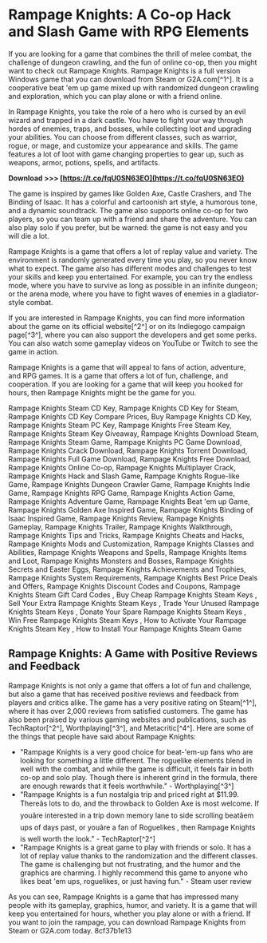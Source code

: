 
 
# Rampage Knights: A Co-op Hack and Slash Game with RPG Elements
 
If you are looking for a game that combines the thrill of melee combat, the challenge of dungeon crawling, and the fun of online co-op, then you might want to check out Rampage Knights. Rampage Knights is a full version Windows game that you can download from Steam or G2A.com[^1^]. It is a cooperative beat 'em up game mixed up with randomized dungeon crawling and exploration, which you can play alone or with a friend online.
 
In Rampage Knights, you take the role of a hero who is cursed by an evil wizard and trapped in a dark castle. You have to fight your way through hordes of enemies, traps, and bosses, while collecting loot and upgrading your abilities. You can choose from different classes, such as warrior, rogue, or mage, and customize your appearance and skills. The game features a lot of loot with game changing properties to gear up, such as weapons, armor, potions, spells, and artifacts.
 
**Download >>> [https://t.co/fqU0SN63EO](https://t.co/fqU0SN63EO)**


 
The game is inspired by games like Golden Axe, Castle Crashers, and The Binding of Isaac. It has a colorful and cartoonish art style, a humorous tone, and a dynamic soundtrack. The game also supports online co-op for two players, so you can team up with a friend and share the adventure. You can also play solo if you prefer, but be warned: the game is not easy and you will die a lot.
 
Rampage Knights is a game that offers a lot of replay value and variety. The environment is randomly generated every time you play, so you never know what to expect. The game also has different modes and challenges to test your skills and keep you entertained. For example, you can try the endless mode, where you have to survive as long as possible in an infinite dungeon; or the arena mode, where you have to fight waves of enemies in a gladiator-style combat.
 
If you are interested in Rampage Knights, you can find more information about the game on its official website[^2^] or on its Indiegogo campaign page[^3^], where you can also support the developers and get some perks. You can also watch some gameplay videos on YouTube or Twitch to see the game in action.
 
Rampage Knights is a game that will appeal to fans of action, adventure, and RPG games. It is a game that offers a lot of fun, challenge, and cooperation. If you are looking for a game that will keep you hooked for hours, then Rampage Knights might be the game for you.
 
Rampage Knights Steam CD Key,  Rampage Knights CD Key for Steam,  Rampage Knights CD Key Compare Prices,  Buy Rampage Knights CD Key,  Rampage Knights Steam PC Key,  Rampage Knights Free Steam Key,  Rampage Knights Steam Key Giveaway,  Rampage Knights Download Steam,  Rampage Knights Steam Game,  Rampage Knights PC Game Download,  Rampage Knights Crack Download,  Rampage Knights Torrent Download,  Rampage Knights Full Game Download,  Rampage Knights Free Download,  Rampage Knights Online Co-op,  Rampage Knights Multiplayer Crack,  Rampage Knights Hack and Slash Game,  Rampage Knights Rogue-like Game,  Rampage Knights Dungeon Crawler Game,  Rampage Knights Indie Game,  Rampage Knights RPG Game,  Rampage Knights Action Game,  Rampage Knights Adventure Game,  Rampage Knights Beat 'em up Game,  Rampage Knights Golden Axe Inspired Game,  Rampage Knights Binding of Isaac Inspired Game,  Rampage Knights Review,  Rampage Knights Gameplay,  Rampage Knights Trailer,  Rampage Knights Walkthrough,  Rampage Knights Tips and Tricks,  Rampage Knights Cheats and Hacks,  Rampage Knights Mods and Customization,  Rampage Knights Classes and Abilities,  Rampage Knights Weapons and Spells,  Rampage Knights Items and Loot,  Rampage Knights Monsters and Bosses,  Rampage Knights Secrets and Easter Eggs,  Rampage Knights Achievements and Trophies,  Rampage Knights System Requirements,  Rampage Knights Best Price Deals and Offers,  Rampage Knights Discount Codes and Coupons,  Rampage Knights Steam Gift Card Codes ,  Buy Cheap Rampage Knights Steam Keys ,  Sell Your Extra Rampage Knights Steam Keys ,  Trade Your Unused Rampage Knights Steam Keys ,  Donate Your Spare Rampage Knights Steam Keys ,  Win Free Rampage Knights Steam Keys ,  How to Activate Your Rampage Knights Steam Key ,  How to Install Your Rampage Knights Steam Game

## Rampage Knights: A Game with Positive Reviews and Feedback
 
Rampage Knights is not only a game that offers a lot of fun and challenge, but also a game that has received positive reviews and feedback from players and critics alike. The game has a very positive rating on Steam[^1^], where it has over 2,000 reviews from satisfied customers. The game has also been praised by various gaming websites and publications, such as TechRaptor[^2^], Worthplaying[^3^], and Metacritic[^4^]. Here are some of the things that people have said about Rampage Knights:
 
- "Rampage Knights is a very good choice for beat-'em-up fans who are looking for something a little different. The roguelike elements blend in well with the combat, and while the game is difficult, it feels fair in both co-op and solo play. Though there is inherent grind in the formula, there are enough rewards that it feels worthwhile." - Worthplaying[^3^]
- "Rampage Knights is a fun nostalgia trip and priced right at $11.99. Thereâs lots to do, and the throwback to Golden Axe is most welcome. If youâre interested in a trip down memory lane to side scrolling beatâem ups of days past, or youâre a fan of Roguelikes , then Rampage Knights is well worth the look." - TechRaptor[^2^]
- "Rampage Knights is a great game to play with friends or solo. It has a lot of replay value thanks to the randomization and the different classes. The game is challenging but not frustrating, and the humor and the graphics are charming. I highly recommend this game to anyone who likes beat 'em ups, roguelikes, or just having fun." - Steam user review

As you can see, Rampage Knights is a game that has impressed many people with its gameplay, graphics, humor, and variety. It is a game that will keep you entertained for hours, whether you play alone or with a friend. If you want to join the rampage, you can download Rampage Knights from Steam or G2A.com today.
 8cf37b1e13
 

